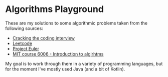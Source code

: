 # Algorithms Playground

These are my solutions to some algorithmic problems taken from the following sources:

- [Cracking the coding interview](https://www.amazon.com/Cracking-Coding-Interview-Programming-Questions/dp/0984782850/ref=sr_1_2?ie=UTF8&qid=1524499146&sr=8-2&keywords=cracking+the+coding+interviews)
- [Leetcode](https://leetcode.com/problemset)
- [Project Euler](https://projecteuler.net/archives)
- [MIT course 6006 - Introduction to algirhtms](https://ocw.mit.edu/courses/electrical-engineering-and-computer-science/6-006-introduction-to-algorithms-fall-2011/)

My goal is to work through them in a variety of programming languages, but for the moment I've mostly used Java (and a bit of Kotlin).
